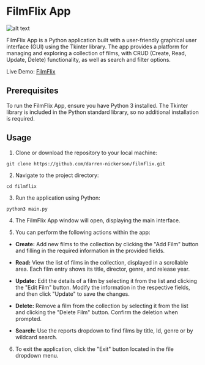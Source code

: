 
# FilmFlix App
![alt text](https://nickerson.io/assets/maxresdefault2-934cb21b.jpg)


FilmFlix App is a Python application built with a user-friendly graphical user interface (GUI) using the Tkinter library. The app provides a platform for managing and exploring a collection of films, with CRUD (Create, Read, Update, Delete) functionality, as well as search and filter options.

Live Demo: [FilmFlix](https://replit.com/@DarrenNickerson/FilmFlix-SQLlite)

## Prerequisites

To run the FilmFlix App, ensure you have Python 3 installed. The Tkinter library is included in the Python standard library, so no additional installation is required.

## Usage

1. Clone or download the repository to your local machine:
```
git clone https://github.com/darren-nickerson/filmflix.git
```
2. Navigate to the project directory:
```
cd filmflix
```
3. Run the application using Python:
```
python3 main.py
```

4. The FilmFlix App window will open, displaying the main interface.

5. You can perform the following actions within the app:

- **Create:** Add new films to the collection by clicking the "Add Film" button and filling in the required information in the provided fields.

- **Read:** View the list of films in the collection, displayed in a scrollable area. Each film entry shows its title, director, genre, and release year.

- **Update:** Edit the details of a film by selecting it from the list and clicking the "Edit Film" button. Modify the information in the respective fields, and then click "Update" to save the changes.

- **Delete:** Remove a film from the collection by selecting it from the list and clicking the "Delete Film" button. Confirm the deletion when prompted.

- **Search:** Use the reports dropdown to find films by title, Id, genre or by wildcard search.


6. To exit the application, click the "Exit" button located in the file dropdown menu.




